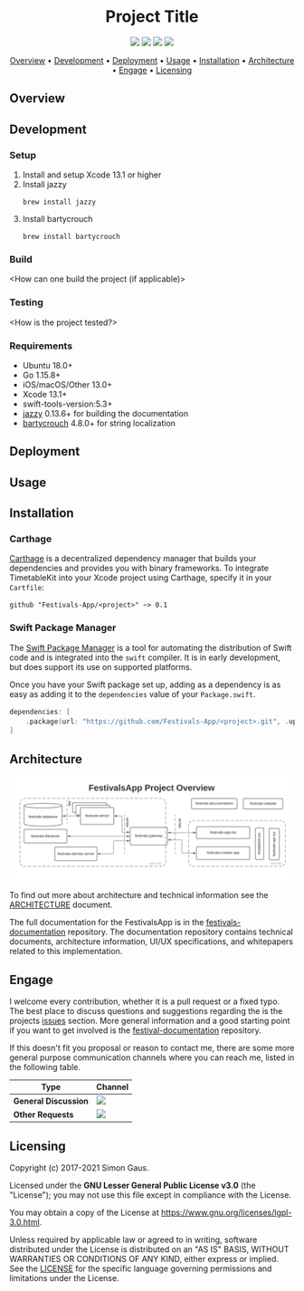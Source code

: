 <h1 align="center">
Project Title
</h1>

<p align="center">
   <a href="https://github.com/festivals-app/<project_path>/commits/" title="Last Commit"><img src="https://img.shields.io/github/last-commit/festivals-app/<project_path>?style=flat"></a>
   <a href="https://github.com/festivals-app/<project_path>/issues" title="Open Issues"><img src="https://img.shields.io/github/issues/festivals-app/<project_path>?style=flat"></a>
   <a href="https://github.com/Carthage/Carthage" title="Carthage"><img src="https://img.shields.io/badge/Carthage-compatible-4BC51D.svg?style=flat"></a>
   <a href="./LICENSE" title="License"><img src="https://img.shields.io/github/license/festivals-app/<project_path>.svg"></a>
</p>

<p align="center">
    <a href="#overview">Overview</a> •
    <a href="#development">Development</a> •
    <a href="#deployment">Deployment</a> • 
    <a href="#usage">Usage</a> •
    <a href="#installation">Installation</a> •
    <a href="#architecture">Architecture</a> •
    <a href="#engage">Engage</a> •
    <a href="#licensing">Licensing</a>
</p>

<General description of this repository>

## Overview

<Give a nice overview of the project>

## Development

<General description of the development process and important notes about developing this repository.>

### Setup

1. Install and setup Xcode 13.1 or higher
2. Install jazzy
   ```console
   brew install jazzy
   ```
3. Install bartycrouch
   ```console
   brew install bartycrouch
   ```

### Build

<How can one build the project (if applicable)>

### Testing

<How is the project tested?>

### Requirements

- Ubuntu 18.0+
- Go 1.15.8+
- iOS/macOS/Other 13.0+
- Xcode 13.1+
- swift-tools-version:5.3+
- [jazzy](https://github.com/realm/jazzy) 0.13.6+ for building the documentation
- [bartycrouch](https://github.com/Flinesoft/BartyCrouch) 4.8.0+ for string localization

## Deployment

<General description of the deployment process and important notes about deplyoing this repository.>

## Usage

<General description of the usage and important notes about using this repository.>

## Installation

### Carthage

[Carthage](https://github.com/Carthage/Carthage) is a decentralized dependency manager that builds your dependencies and provides you with binary frameworks. To integrate TimetableKit into your Xcode project using Carthage, specify it in your `Cartfile`:

```ogdl
github "Festivals-App/<project>" ~> 0.1
```

### Swift Package Manager

The [Swift Package Manager](https://swift.org/package-manager/) is a tool for automating the distribution of Swift code and is integrated into the `swift` compiler. It is in early development, but <project> does support its use on supported platforms.

Once you have your Swift package set up, adding <project> as a dependency is as easy as adding it to the `dependencies` value of your `Package.swift`.

```swift
dependencies: [
    .package(url: "https://github.com/Festivals-App/<project>.git", .upToNextMajor(from: "0.1"))
]
```

## Architecture

![Figure 1: Architecture Overview Highlighted](https://github.com/Festivals-App/festivals-documentation/blob/main/images/architecture/overview.png "Figure 1: Architecture Overview Highlighted")

<General information about the place of the project in regard of the FestivalsApp project.> To find out more about architecture and technical information see the [ARCHITECTURE](./ARCHITECTURE.md) document.

The full documentation for the FestivalsApp is in the [festivals-documentation](https://github.com/festivals-app/festivals-documentation) repository. The documentation repository contains technical documents, architecture information, UI/UX specifications, and whitepapers related to this implementation.

## Engage

I welcome every contribution, whether it is a pull request or a fixed typo. The best place to discuss questions and suggestions regarding the <project> is the projects [issues](https://github.com/Festivals-App/<project>/issues) section. More general information and a good starting point if you want to get involved is the [festival-documentation](https://github.com/Festivals-App/festivals-documentation) repository.

If this doesn't fit you proposal or reason to contact me, there are some more general purpose communication channels where you can reach me, listed in the following table.

| Type                     | Channel                                                |
| ------------------------ | ------------------------------------------------------ |
| **General Discussion**   | <a href="https://github.com/festivals-app/festivals-documentation/issues/new/choose" title="General Discussion"><img src="https://img.shields.io/github/issues/festivals-app/festivals-documentation/question.svg?style=flat-square"></a> </a>   |
| **Other Requests**    | <a href="mailto:simon.cay.gaus@gmail.com" title="Email me"><img src="https://img.shields.io/badge/email-Simon-green?logo=mail.ru&style=flat-square&logoColor=white"></a>   |

## Licensing

Copyright (c) 2017-2021 Simon Gaus.

Licensed under the **GNU Lesser General Public License v3.0** (the "License"); you may not use this file except in compliance with the License.

You may obtain a copy of the License at https://www.gnu.org/licenses/lgpl-3.0.html.

Unless required by applicable law or agreed to in writing, software distributed under the License is distributed on an "AS IS" BASIS, WITHOUT WARRANTIES OR CONDITIONS OF ANY KIND, either express or implied. See the [LICENSE](./LICENSE) for the specific language governing permissions and limitations under the License.
